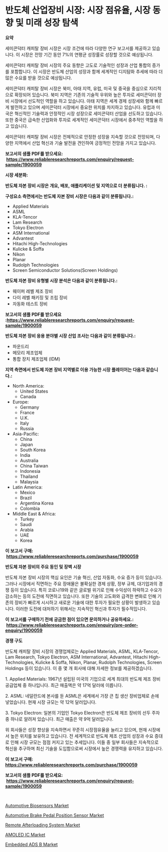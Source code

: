 <p><h1>반도체 산업장비 시장: 시장 점유율, 시장 동향 및 미래 성장 탐색</h1></p><p><strong>요약</strong></p>
<p><p>세미콘덕터 캐피탈 장비 시장은 시장 조건에 따라 다양한 연구 보고서를 제공하고 있습니다. 이 시장은 전망 기간 동안 7%의 연평균 성장률로 성장할 것으로 예상됩니다. </p><p>세미콘덕터 캐피탈 장비 시장의 주요 동향은 고도로 기술적인 성장과 산업 통합의 증가를 포함합니다. 이 시장은 반도체 산업의 성장과 함께 세계적인 디지턈화 추세에 따라 더 많은 수요를 받을 것으로 예상됩니다.</p><p>세미콘덕터 캐피탈 장비 시장은 북미, 아태 지역, 유럽, 미국 및 중국을 중심으로 지리적으로 확장되어 있습니다. 북미 지역은 기존의 기술적 우위와 높은 투자로 세미콘덕터 장비 시장에서 선도적인 역할을 하고 있습니다. 아태 지역은 세계 경제 성장세와 함께 빠르게 발전하고 있으며 세미콘덕터 시장에서 중요한 위치를 차지하고 있습니다. 유럽과 미국은 혁신적인 기술력과 안정적인 시장 성장으로 세미콘덕터 산업을 선도하고 있습니다. 또한 중국은 급속한 산업화와 투자로 세계적인 세미콘덕터 시장에서 중추적인 역할을 하고 있습니다.</p><p>세미콘덕터 캐피탈 장비 시장은 전체적으로 안정한 성장을 지속할 것으로 전망되며, 다양한 지역에서 산업 혁신과 기술 발전을 견인하여 긍정적인 전망을 가지고 있습니다.</p></p>
<p><strong>보고서의 샘플 PDF를 받으세요: &nbsp;<a href="https://www.reliableresearchreports.com/enquiry/request-sample/1900059">https://www.reliableresearchreports.com/enquiry/request-sample/1900059</a></strong></p>
<p><strong>시장 세분화:</strong></p>
<p><strong> 반도체 자본 장비 시장은 개요, 배포, 애플리케이션 및 지역으로 더 분류됩니다. :</strong></p>
<p><strong>구성요소 측면에서는 반도체 자본 장비 시장은 다음과 같이 분류됩니다.:</strong></p>
<p><ul><li>Applied Materials</li><li>ASML</li><li>KLA-Tencor</li><li>Lam Research</li><li>Tokyo Electron</li><li>ASM International</li><li>Advantest</li><li>Hitachi High-Technologies</li><li>Kulicke & Soffa</li><li>Nikon</li><li>Planar</li><li>Rudolph Technologies</li><li>Screen Semiconductor Solutions(Screen Holdings)</li></ul></p>
<p><strong> 반도체 자본 장비 유형별 시장 분석은 다음과 같이 분류됩니다.:</strong></p>
<p><ul><li>웨이퍼 레벨 제조 장비</li><li>다이 레벨 패키징 및 조립 장비</li><li>자동화 테스트 장비</li></ul></p>
<p><strong>보고서의 샘플 PDF를 받으세요 :<a href="https://www.reliableresearchreports.com/enquiry/request-sample/1900059">https://www.reliableresearchreports.com/enquiry/request-sample/1900059</a></strong></p>
<p><strong> 반도체 자본 장비 응용 분야별 시장 산업 조사는 다음과 같이 분류됩니다.:</strong></p>
<p><ul><li>파운드리</li><li>메모리 제조업체</li><li>통합 장치 제조업체 (IDM)</li></ul></p>
<p><strong>지역 측면에서 반도체 자본 장비 지역별로 이용 가능한 시장 플레이어는 다음과 같습니다.:</strong></p>
<p><ul>
    <li>
        North America:
        <ul>
            <li>United States</li>
            <li>Canada</li>
        </ul>
    </li>
    <li>
        Europe:
        <ul>
            <li>Germany</li>
            <li>France</li>
            <li>U.K.</li>
            <li>Italy</li>
            <li>Russia</li>
        </ul>
    </li>
    <li>
        Asia-Pacific:
        <ul>
            <li>China</li>
            <li>Japan</li>
            <li>South Korea</li>
            <li>India</li>
            <li>Australia</li>
            <li>China Taiwan</li>
            <li>Indonesia</li>
            <li>Thailand</li>
            <li>Malaysia</li>
        </ul>
    </li>
    <li>
        Latin America:
        <ul>
            <li>Mexico</li>
            <li>Brazil</li>
            <li>Argentina Korea</li>
            <li>Colombia</li>
        </ul>
    </li>
    <li>
        Middle East & Africa:
        <ul>
            <li>Turkey</li>
            <li>Saudi</li>
            <li>Arabia</li>
            <li>UAE</li>
            <li>Korea</li>
        </ul>
    </li>
    </ul></p>
<p><strong>이 보고서 구매: &nbsp;<a href="https://www.reliableresearchreports.com/purchase/1900059">https://www.reliableresearchreports.com/purchase/1900059</a></strong></p>
<p><strong>반도체 자본 장비의 주요 동인 및 장벽 시장</strong></p>
<p><p>반도체 자본 장비 시장의 핵심 요인은 기술 혁신, 산업 자동화, 수요 증가 등이 있습니다. 그러나 시장에서 직면하는 주요 장애물은 불확실한 경제 상황, 정부 규제, 대기업과의 경쟁 등이 있습니다. 특히 코로나19와 같은 글로벌 위기로 인해 수익성이 하락하고 수요가 감소하는 등의 도전에 직면하고 있습니다. 또한 기술의 고도화와 급격한 변화로 인해 기존의 장비가 빠르게 시시하고 새로운 기술에 대한 투자가 필요한 상황이 발생하고 있습니다. 이러한 도전에 대처하기 위해서는 지속적인 혁신과 투자가 필수적입니다.</p></p>
<p><strong>이 보고서를 구매하기 전에 궁금한 점이 있으면 문의하거나 공유하세요.: &nbsp;<a href="https://www.reliableresearchreports.com/enquiry/pre-order-enquiry/1900059">https://www.reliableresearchreports.com/enquiry/pre-order-enquiry/1900059</a></strong></p>
<p><strong>경쟁 구도</strong></p>
<p><p>반도체 캐피탈 장비 시장의 경쟁업체로는 Applied Materials, ASML, KLA-Tencor, Lam Research, Tokyo Electron, ASM International, Advantest, Hitachi High-Technologies, Kulicke & Soffa, Nikon, Planar, Rudolph Technologies, Screen Holdings 등이 있습니다. 이 중 몇 개 회사에 대해 자세한 정보를 제공하겠습니다.</p><p>1. Applied Materials: 1967년 설립된 미국의 기업으로 세계 최대의 반도체 제조 장비 공급업체 중 하나입니다. 최근 매출액은 약 17억 달러에 이릅니다.</p><p>2. ASML: 네덜란드에 본사를 둔 ASML은 세계에서 가장 큰 칩 생산 장비업체로 손에 넣었습니다. 현재 시장 규모는 약 12억 달러입니다.</p><p>3. Tokyo Electron: 일본의 기업인 Tokyo Electron은 반도체 제조 장비의 선두 주자 중 하나로 알려져 있습니다. 최근 매출은 약 9억 달러입니다.</p><p>위 회사들은 성장 향상을 지속하면서 꾸준히 시장점유율을 늘리고 있으며, 현재 시장에서 높은 위치를 보유하고 있습니다. 전 세계적으로 반도체 제조 산업의 성장과 수요 증대로 인해 시장 규모는 점점 커지고 있는 추세입니다. 이들 중 일부 회사들은 지속적으로 혁신을 추구하며 최신 기술을 도입함으로써 시장에서 높은 경쟁력을 유지하고 있습니다.</p></p>
<p><strong>이 보고서 구매: &nbsp; <a href="https://www.reliableresearchreports.com/purchase/1900059">https://www.reliableresearchreports.com/purchase/1900059</a></strong></p>
<p><strong>보고서의 샘플 PDF를 받으세요: &nbsp;<a href="https://www.reliableresearchreports.com/enquiry/request-sample/1900059">https://www.reliableresearchreports.com/enquiry/request-sample/1900059</a></strong><strong></strong></p>
<p>&nbsp;</p>
<p><p><a href="https://view.publitas.com/reportprime-1/automotive-biosensors-market-size-and-examines-its-market-scope-with-a-primary-focus-on-growth-opportunities-and-forecasted-trends-spanning-from-2024-to-2031/">Automotive Biosensors Market</a></p><p><a href="https://view.publitas.com/reportprime-1/global-automotive-brake-pedal-position-sensor-market-size-and-market-trends-insights-and-projections-from-2024-to-2031/">Automotive Brake Pedal Position Sensor Market</a></p><p><a href="https://github.com/nicoletavirag/Market-Research-Report-List-2/blob/main/remote-afterloading-system-market.md">Remote Afterloading System Market</a></p><p><a href="https://artistic-helicopter-ca9.notion.site/AMOLED-IC-Market-Offer-Valuable-Insights-into-Market-Size-Market-Share-Market-Trends-and-Projecti-cd6383f735c44710997e5568871b7b75">AMOLED IC Market</a></p><p><a href="https://github.com/redneck06/Market-Research-Report-List-2/blob/main/embedded-ads-b-market.md">Embedded ADS B Market</a></p></p>